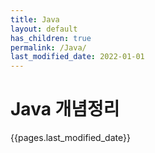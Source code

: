 ```yaml
---
title: Java
layout: default
has_children: true
permalink: /Java/
last_modified_date: 2022-01-01
---
```


# Java 개념정리

{{pages.last_modified_date}}
